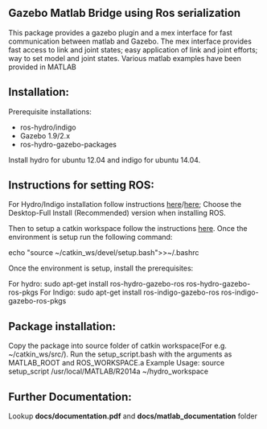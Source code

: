 Gazebo Matlab Bridge using Ros serialization
---------------------------------------------------------------------
This package provides a gazebo plugin and a mex interface for fast communication between matlab and Gazebo. The mex interface provides fast access to link and joint states; easy application of link and joint efforts; way to set model and joint states. Various matlab examples have been provided in MATLAB

Installation:
--------------
Prerequisite installations:
*	ros-hydro/indigo
* Gazebo 1.9/2.x
* ros-hydro-gazebo-packages 

Install hydro for ubuntu 12.04 and indigo for ubuntu 14.04.

Instructions for setting ROS:
----------------------------
For Hydro/Indigo installation follow instructions [here](http://wiki.ros.org/hydro/Installation/Ubuntu)/[here](http://wiki.ros.org/indigo/Installation/Ubuntu); Choose the Desktop-Full Install (Recommended) version when installing ROS.

Then to setup a catkin workspace follow the instructions [here](http://wiki.ros.org/ROS/Tutorials/InstallingandConfiguringROSEnvironment). Once the environment is setup run the following command:

echo "source ~/catkin_ws/devel/setup.bash">>~/.bashrc

Once the environment is setup, install the prerequisites:

For hydro:
sudo apt-get install ros-hydro-gazebo-ros ros-hydro-gazebo-ros-pkgs
For Indigo:
sudo apt-get install ros-indigo-gazebo-ros ros-indigo-gazebo-ros-pkgs

Package installation:
--------------------------
 Copy the package into source folder of catkin workspace(For e.g. ~/catkin_ws/src/). 
 Run the setup_script.bash with the arguments as MATLAB_ROOT and ROS_WORKSPACE.a
Example Usage: source setup_script /usr/local/MATLAB/R2014a ~/hydro_workspace

Further Documentation:
-------------------
Lookup __docs/documentation.pdf__ and __docs/matlab_documentation__ folder
